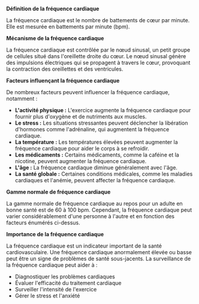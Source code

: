 **Définition de la fréquence cardiaque**

La fréquence cardiaque est le nombre de battements de cœur par minute. Elle est mesurée en battements par minute (bpm).

**Mécanisme de la fréquence cardiaque**

La fréquence cardiaque est contrôlée par le nœud sinusal, un petit groupe de cellules situé dans l'oreillette droite du cœur. Le nœud sinusal génère des impulsions électriques qui se propagent à travers le cœur, provoquant la contraction des oreillettes et des ventricules.

**Facteurs influençant la fréquence cardiaque**

De nombreux facteurs peuvent influencer la fréquence cardiaque, notamment :

* **L'activité physique :** L'exercice augmente la fréquence cardiaque pour fournir plus d'oxygène et de nutriments aux muscles.
* **Le stress :** Les situations stressantes peuvent déclencher la libération d'hormones comme l'adrénaline, qui augmentent la fréquence cardiaque.
* **La température :** Les températures élevées peuvent augmenter la fréquence cardiaque pour aider le corps à se refroidir.
* **Les médicaments :** Certains médicaments, comme la caféine et la nicotine, peuvent augmenter la fréquence cardiaque.
* **L'âge :** La fréquence cardiaque diminue généralement avec l'âge.
* **La santé globale :** Certaines conditions médicales, comme les maladies cardiaques et l'anémie, peuvent affecter la fréquence cardiaque.

**Gamme normale de fréquence cardiaque**

La gamme normale de fréquence cardiaque au repos pour un adulte en bonne santé est de 60 à 100 bpm. Cependant, la fréquence cardiaque peut varier considérablement d'une personne à l'autre et en fonction des facteurs énumérés ci-dessus.

**Importance de la fréquence cardiaque**

La fréquence cardiaque est un indicateur important de la santé cardiovasculaire. Une fréquence cardiaque anormalement élevée ou basse peut être un signe de problèmes de santé sous-jacents. La surveillance de la fréquence cardiaque peut aider à :

* Diagnostiquer les problèmes cardiaques
* Évaluer l'efficacité du traitement cardiaque
* Surveiller l'intensité de l'exercice
* Gérer le stress et l'anxiété